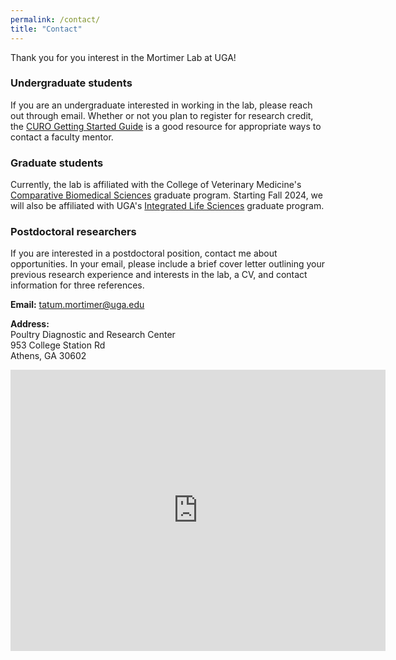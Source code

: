 ```yaml
---
permalink: /contact/
title: "Contact"
---
```


Thank you for you interest in the Mortimer Lab at UGA!

### Undergraduate students

If you are an undergraduate interested in working in the lab, please reach out through email. Whether or not you plan to register for research credit, the [CURO Getting Started Guide](https://curo.uga.edu/students/getting_started_guide.html) is a good resource for appropriate ways to contact a faculty mentor.

### Graduate students

Currently, the lab is affiliated with the College of Veterinary Medicine's [Comparative Biomedical Sciences](https://vet.uga.edu/education/phd-and-masters-degree-programs/comparative-biomedical-sciences-graduate-program/) graduate program. Starting Fall 2024, we will also be affiliated with UGA's [Integrated Life Sciences](https://ils.uga.edu/) graduate program.

### Postdoctoral researchers

If you are interested in a postdoctoral position, contact me about opportunities. In your email, please include a brief cover letter outlining your previous research experience and interests in the lab, a CV, and contact information for three references.

**Email:** <a href="mailto:tatum.mortimer@uga.edu" target="_blank">tatum.mortimer@uga.edu</a>

**Address:** <br>
Poultry Diagnostic and Research Center <br>
953 College Station Rd <br>
Athens, GA 30602 <br>

<iframe src="https://www.google.com/maps/embed?pb=!1m14!1m8!1m3!1d13242.089392515303!2d-83.35495!3d33.927691!3m2!1i1024!2i768!4f13.1!3m3!1m2!1s0x88f66cf4547d8c4d%3A0x581635085d213f1b!2sPoultry%20Diagnostic%20%26%20Research%20Center!5e0!3m2!1sen!2sus!4v1694717426157!5m2!1sen!2sus" width="600" height="450" style="border:0;" allowfullscreen="" loading="lazy" referrerpolicy="no-referrer-when-downgrade"></iframe>
